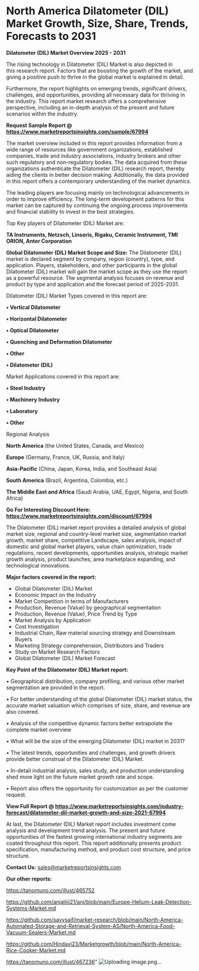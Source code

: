 # North America Dilatometer (DIL) Market Growth, Size, Share, Trends, Forecasts to 2031

<Strong> Dilatometer (DIL) Market Overview 2025 - 2031</strong>

The rising technology in Dilatometer (DIL) Market is also depicted in this research report. Factors that are boosting the growth of the market, and giving a positive push to thrive in the global market is explained in detail.

Furthermore, the report highlights on emerging trends, significant drivers, challenges, and opportunities, providing all necessary data for thriving in the industry. This report market research offers a comprehensive perspective, including an in-depth analysis of the present and future scenarios within the industry.

<strong>Request Sample Report @ <a href=https://www.marketreportsinsights.com/sample/67994>https://www.marketreportsinsights.com/sample/67994</a></strong>

The market overview included in this report provides information from a wide range of resources like government organizations, established companies, trade and industry associations, industry brokers and other such regulatory and non-regulatory bodies. The data acquired from these organizations authenticate the Dilatometer (DIL) research report, thereby aiding the clients in better decision making. Additionally, the data provided in this report offers a contemporary understanding of the market dynamics.

The leading players are focusing mainly on technological advancements in order to improve efficiency. The long-term development patterns for this market can be captured by continuing the ongoing process improvements and financial stability to invest in the best strategies.

Top Key players of Dilatometer (DIL) Market are:

<strong>TA Instruments, Netzsch, Linseris, Rigaku, Ceramic Instrument, TMI ORION, Anter Corporation</strong>

<strong><b>Global Dilatometer (DIL) Market Scope and Size:</b></strong>
The Dilatometer (DIL) market is declared segment by company, region (country), type, and application. Players, stakeholders, and other participants in the global Dilatometer (DIL) market will gain the market scope as they use the report as a powerful resource. The segmental analysis focuses on revenue and product by type and application and the forecast period of 2025-2031.

Dilatometer (DIL) Market Types covered in this report are:

<strong>• Vertical Dilatometer

• Horizontal Dilatometer

• Optical Dilatometer

• Quenching and Deformation Dilatometer

• Other

• Dilatometer (DIL)</strong>

Market Applications covered in this report are:

<strong>• Steel Industry

• Machinery Industry

• Laboratory

• Other</strong> 

Regional Analysis

<strong>North America</strong> (the United States, Canada, and Mexico)

<strong>Europe</strong> (Germany, France, UK, Russia, and Italy)

<strong>Asia-Pacific</strong> (China, Japan, Korea, India, and Southeast Asia)

<strong>South America</strong> (Brazil, Argentina, Colombia, etc.)

<strong>The Middle East and Africa</strong> (Saudi Arabia, UAE, Egypt, Nigeria, and South Africa)

<strong>Go For Interesting Discount Here: <a href=https://www.marketreportsinsights.com/discount/67994>https://www.marketreportsinsights.com/discount/67994</a></strong>

The Dilatometer (DIL) market report provides a detailed analysis of global market size, regional and country-level market size, segmentation market growth, market share, competitive Landscape, sales analysis, impact of domestic and global market players, value chain optimization, trade regulations, recent developments, opportunities analysis, strategic market growth analysis, product launches, area marketplace expanding, and technological innovations.

<strong><b>Major factors covered in the report:</b></strong>
<ul>
  <li>Global Dilatometer (DIL) Market </li>
  <li>Economic Impact on the Industry</li>
  <li>Market Competition in terms of Manufacturers</li>
  <li>Production, Revenue (Value) by geographical segmentation</li>
  <li>Production, Revenue (Value), Price Trend by Type</li>
  <li>Market Analysis by Application</li>
  <li>Cost Investigation</li>
  <li>Industrial Chain, Raw material sourcing strategy and Downstream Buyers</li>
  <li>Marketing Strategy comprehension, Distributors and Traders</li>
  <li>Study on Market Research Factors</li>
  <li>Global Dilatometer (DIL) Market Forecast</li>
</ul>

<strong><b>Key Point of the Dilatometer (DIL) Market report:</b></strong>

• Geographical distribution, company profiling, and various other market segmentation are provided in the report.

• For better understanding of the global Dilatometer (DIL) market status, the accurate market valuation which comprises of size, share, and revenue are also covered.

• Analysis of the competitive dynamic factors better extrapolate the complete market overview

• What will be the size of the emerging Dilatometer (DIL) market in 2031?

• The latest trends, opportunities and challenges, and growth drivers provide better construal of the Dilatometer (DIL) Market.

• In-detail industrial analysis, sales study, and production understanding shed more light on the future market growth rate and scope.

• Report also offers the opportunity for customization as per the customer request.

<strong><b>View Full Report @ <a href=https://www.marketreportsinsights.com/industry-forecast/dilatometer-dil-market-growth-and-size-2021-67994>https://www.marketreportsinsights.com/industry-forecast/dilatometer-dil-market-growth-and-size-2021-67994</a></b></strong>


At last, the Dilatometer (DIL) Market report includes investment come analysis and development trend analysis. The present and future opportunities of the fastest growing international industry segments are coated throughout this report. This report additionally presents product specification, manufacturing method, and product cost structure, and price structure.

<strong>Contact Us:</strong>
sales@marketreportsinsights.com

<strong>Our other reports:</strong>

<a href=https://tanomuno.com/illust/465752>https://tanomuno.com/illust/465752</a>

<a href=https://github.com/anjaliiii21/anj/blob/main/Europe-Helium-Leak-Detection-Systems-Market.md>https://github.com/anjaliiii21/anj/blob/main/Europe-Helium-Leak-Detection-Systems-Market.md</a>

<a href=https://github.com/sayysaif/market-research/blob/main/North-America-Automated-Storage-and-Retrieval-System-AS/North-America-Food-Vacuum-Sealers-Market.md>https://github.com/sayysaif/market-research/blob/main/North-America-Automated-Storage-and-Retrieval-System-AS/North-America-Food-Vacuum-Sealers-Market.md</a>

<a href=https://github.com/Hindavi23/Marketgrowth/blob/main/North-America-Rice-Cooker-Market.md>https://github.com/Hindavi23/Marketgrowth/blob/main/North-America-Rice-Cooker-Market.md</a>

<a href=https://tanomuno.com/illust/467236>https://tanomuno.com/illust/467236</a>"
![Uploading image.png…]()
